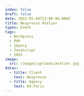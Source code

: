 ```yaml
---
index: false
draft: false
date: 2015-05-04T22:00:00.000Z
title: Nespresso Atelier
types: Event
tags:
  - Wordpress
  - PHP
  - jQuery
  - Javascript
  - SASS
image:
  src: /images/uploads/atelier.jpg
datas:
  - title: Client
    text: Nespresso
  - title: Agency
    text: 84.Paris
---
```

